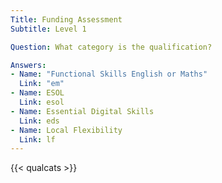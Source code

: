 ```yaml
---
Title: Funding Assessment
Subtitle: Level 1

Question: What category is the qualification?

Answers:
- Name: "Functional Skills English or Maths"
  Link: "em"
- Name: ESOL
  Link: esol
- Name: Essential Digital Skills
  Link: eds
- Name: Local Flexibility
  Link: lf
---
```


{{< qualcats >}}

